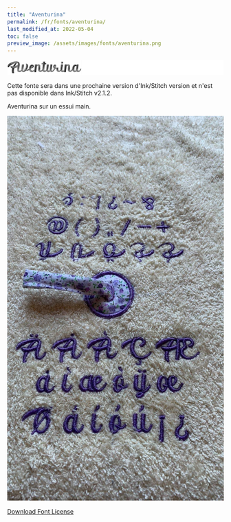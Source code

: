 ```yaml
---
title: "Aventurina"
permalink: /fr/fonts/aventurina/
last_modified_at: 2022-05-04
toc: false
preview_image: /assets/images/fonts/aventurina.png
---
```

![Aventurina](/assets/images/fonts/aventurina.png)

Cette fonte sera dans une prochaine version d'Ink/Stitch version et n'est pas disponible dans Ink/Stitch v2.1.2.

Aventurina sur un essui main.

![Aventurina2](/assets/images/fonts/aventurina2.jpg)


[Download Font License](https://github.com/inkstitch/inkstitch/tree/main/fonts/aventurina/LICENSE)
